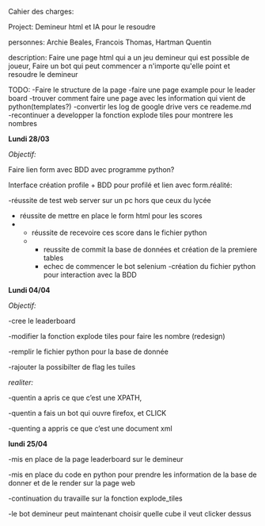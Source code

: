 Cahier des charges:

Project: Demineur html et IA pour le resoudre

personnes: Archie Beales, Francois Thomas, Hartman Quentin

description: Faire une page html qui a un jeu demineur qui est possible de joueur,
Faire un bot qui peut commencer a n'importe qu'elle point et resoudre le demineur

TODO: -Faire le structure de la page
-faire une page example pour le leader board
-trouver comment faire une page avec les information qui vient de python(templates?)
-convertir les log de google drive vers ce reademe.md\
-recontinuer a developper la fonction explode tiles pour montrere les nombres

**Lundi 28/03** 

*Objectif:*

Faire lien form avec BDD avec programme python?

Interface création profile + BDD pour profilé et lien avec form.réalité:	

-réussite de test web server sur un pc hors que ceux du lycée	

- réussite de mettre en place le form html pour les scores	
- - réussite de recevoire ces score dans le fichier python	
  - - reussite de commit la base de données et création de la premiere tables	
    -  echec de commencer le bot selenium -création du fichier python pour interaction avec la BDD

**Lundi 04/04**

*Objectif:*	

-cree le leaderboard	

-modifier la fonction explode tiles pour faire les nombre (redesign)	

-remplir le fichier python pour la base de donnée	

-rajouter la possibilter de flag les tuiles

*realiter:*	

-quentin a apris ce que c’est une XPATH,	

-quentin a fais un bot qui ouvre firefox, et CLICK	

-quenting a appris ce que c’est une document xml

**lundi 25/04**

-mis en place de la page leaderboard sur le demineur

-mis en place du code en python pour prendre les information de la base de donner et de le render sur la page web

-continuation du travaille sur la fonction explode_tiles

-le bot demineur peut maintenant choisir quelle cube il veut clicker dessus
